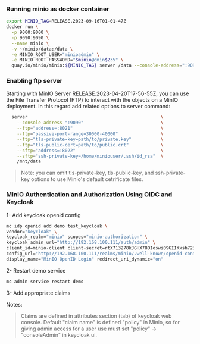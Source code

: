 
### Running minio as docker container
```bash
export MINIO_TAG=RELEASE.2023-09-16T01-01-47Z
docker run \
  -p 9000:9000 \
  -p 9090:9090 \
  --name minio \
  -v ~/minio/data:/data \
  -e MINIO_ROOT_USER="minioadmin" \
  -e MINIO_ROOT_PASSWORD="$minio@dmin$235" \
  quay.io/minio/minio:${MINIO_TAG} server /data --console-address=":9090"
```


### Enabling ftp server

Starting with MinIO Server RELEASE.2023-04-20T17-56-55Z, you can use the File Transfer Protocol (FTP) to interact with the objects on a MinIO deployment.
In this regard add related options to server command:
```bash
  server                                                  \
    --console-address ":9090"                             \
    --ftp="address=:8021"                                 \
    --ftp="passive-port-range=30000-40000"                \
    --ftp="tls-private-key=path/to/private.key"           \
    --ftp="tls-public-cert=path/to/public.crt"            \
    --sftp="address=:8022"                                \
    --sftp="ssh-private-key=/home/miniouser/.ssh/id_rsa"  \
    /mnt/data
```
>  Note: you can omit tls-private-key, tls-public-key, and ssh-private-key options to use Minio's default cetrificate files.

### MinIO Authentication and Authorization Using OIDC and Keycloak

1- Add keycloak openid config
```bash
mc idp openid add demo test_keycloak \
vendor="keycloak" \
keycloak_realm="minio" scopes="minio-authorization" \
keycloak_admin_url="http://192.168.100.111/auth/admin" \
client_id=minio-client client-secret=rtX713278kJGHX78OIosws09GIIKksh723o \
config_url="http://192.168.100.111/realms/minio/.well-known/openid-configuration" \
display_name="MinIO OpenID Login" redirect_uri_dynamic="on"
```

2- Restart demo service 
```bash
mc admin service restart demo
```
3- Add appropriate claims

Notes:
> Claims are defined in attributes section (tab) of keycloak web console.
> Default "claim name" is defined "policy" in Minio, so for giving admin access for a user
> use must set "policy" -> "consoleAdmin" in keycloak ui.